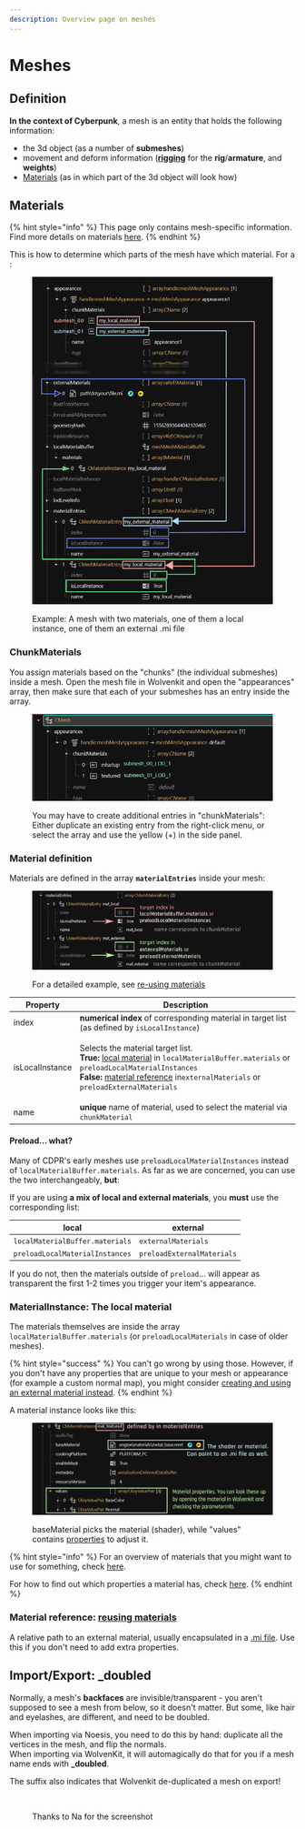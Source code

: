 ```yaml
---
description: Overview page on meshes
---
```


# Meshes

## Definition&#x20;

**In the context of Cyberpunk**, a mesh is an entity that holds the following information:

* the 3d object (as a number of **submeshes**)
* movement and deform information ([**rigging**](../3d-modelling/meshes-and-armatures-rigging.md) for the **rig**/**armature**, and **weights**)
* [Materials](meshes.md#materials) (as in which part of the 3d object will look how)

## Materials

{% hint style="info" %}
This page only contains mesh-specific information. Find more details on materials [here](meshes.md#materials).&#x20;
{% endhint %}

This is how to determine which parts of the mesh have which material. For a :

<figure><img src="../../.gitbook/assets/materials_explanation.png" alt=""><figcaption><p>Example: A mesh with two materials, one of them a local instance, one of them an external .mi file</p></figcaption></figure>

### ChunkMaterials

You assign materials based on the "chunks" (the individual submeshes) inside a mesh. Open the mesh file in Wolvenkit and open the "appearances" array, then make sure that each of your submeshes has an entry inside the array.

<figure><img src="../../.gitbook/assets/mesh_material_appearance.png" alt=""><figcaption><p>You may have to create additional entries in "chunkMaterials": Either duplicate an existing entry from the right-click menu, or select the array and use the yellow (+) in the side panel.</p></figcaption></figure>

### Material definition

Materials are defined in the array **`materialEntries`** inside your mesh:

<figure><img src="../../.gitbook/assets/materials_materialentries_overview.png" alt=""><figcaption><p>For a detailed example, see <a href="materials-how-to-configure-them/re-using-materials-.mi.md#maximally-lazy-external-materials">re-using materials</a></p></figcaption></figure>

| Property        | Description                                                                                                                                                                                                                                                                                                                                                                                                                            |
| --------------- | -------------------------------------------------------------------------------------------------------------------------------------------------------------------------------------------------------------------------------------------------------------------------------------------------------------------------------------------------------------------------------------------------------------------------------------- |
| index           | **numerical index** of corresponding material in target list (as defined by `isLocalInstance`)                                                                                                                                                                                                                                                                                                                                         |
| isLocalInstance | <p>Selects the material target list.<br><strong>True:</strong> <a href="meshes.md#materialinstance-the-local-material">local material</a> in <code>localMaterialBuffer.materials</code> or <code>preloadLocalMaterialInstances</code><br><strong>False:</strong> <a href="meshes.md#material-reference-a-material-somewhere-else">material reference</a> in<code>externalMaterials</code> or <code>preloadExternalMaterials</code></p> |
| name            | **unique** name of material, used to select the material via `chunkMaterial`                                                                                                                                                                                                                                                                                                                                                           |

#### Preload… what?

Many of CDPR's early meshes use `preloadLocalMaterialInstances` instead of `localMaterialBuffer.materials`. As far as we are concerned, you can use the two interchangeably, **but**:&#x20;

If you are using **a mix of local and external materials**, you **must** use the corresponding list:

| local                           | external                   |
| ------------------------------- | -------------------------- |
| `localMaterialBuffer.materials` | `externalMaterials`        |
| `preloadLocalMaterialInstances` | `preloadExternalMaterials` |

If you do not, then the materials outside of `preload`… will appear as transparent the first 1-2 times you trigger your item's appearance.

### MaterialInstance: The local material

The materials themselves are inside the array `localMaterialBuffer.materials` (or `preloadLocalMaterials` in case of older meshes).&#x20;

{% hint style="success" %}
You can't go wrong by using those. However, if you don't have any properties that are unique to your mesh or appearance (for example a custom normal map), you might consider [creating and using an external material instead](materials-how-to-configure-them/re-using-materials-.mi.md).
{% endhint %}

A material instance looks like this:

<figure><img src="../../.gitbook/assets/material_docu_material_instance.png" alt=""><figcaption><p>baseMaterial picks the material (shader), while "values" contains <a href="meshes.md#checking-material-properties">properties</a> to adjust it.</p></figcaption></figure>

{% hint style="info" %}
For an overview of materials that you might want to use for something, check [here](../references-lists-and-overviews/cheat-sheet-materials.md).&#x20;

For how to find out which properties a material has, check [here](materials-how-to-configure-them/#checking-material-properties).
{% endhint %}

### Material reference: [reusing materials](materials-how-to-configure-them/re-using-materials-.mi.md#maximally-lazy-external-materials)

A relative path to an external material, usually encapsulated in a [.mi file](materials-how-to-configure-them/re-using-materials-.mi.md#.mi-files-to-the-rescue). Use this if you don't need to add extra properties.

## Import/Export: \_doubled

Normally, a mesh's **backfaces** are invisible/transparent - you aren't supposed to see a mesh from below, so it doesn't matter. But some, like hair and eyelashes, are different, and need to be doubled.

When importing via Noesis, you need to do this by hand: duplicate all the vertices in the mesh, and flip the normals.\
When importing via WolvenKit, it will automagically do that for you if a mesh name ends with **\_doubled**.&#x20;

The suffix also indicates that Wolvenkit de-duplicated a mesh on export!

<figure><img src="https://cdn.discordapp.com/attachments/1091077640854704270/1091295442060464138/image.png" alt=""><figcaption><p>Thanks to Na for the screenshot</p></figcaption></figure>
